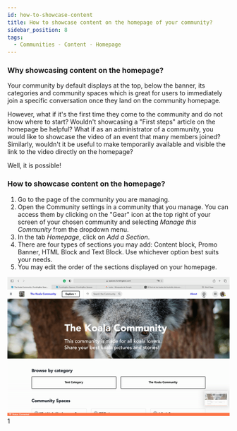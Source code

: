 ```yaml
---
id: how-to-showcase-content
title: How to showcase content on the homepage of your community?
sidebar_position: 8
tags:
  - Communities - Content - Homepage
---
```


### **Why showcasing content on the homepage?**



Your community by default displays at the top, below the banner, its categories and community spaces which is great for users to immediately join a specific conversation once they land on the community homepage.

However, what if it's the first time they come to the community and do not know where to start? Wouldn't showcasing a "First steps" article on the homepage be helpful? 
What if as an administrator of a community, you would like to showcase the video of an event that many members joined? 
Similarly, wouldn't it be useful to make temporarily available and visible the link to the video directly on the homepage? 

Well, it is possible!



### **How to showcase content on the homepage?**



1. Go to the page of the community you are managing.
2. Open the Community settings in a community that you manage. You can access them by clicking on the "Gear" icon at the top right of your screen of your chosen community and selecting *Manage this Community* from the dropdown menu.
3. In the tab *Homepage*, click on *Add a Section*.
4. There are four types of sections you may add: Content block, Promo Banner, HTML Block and Text Block. Use whichever option best suits your needs.
5. You may edit the order of the sections displayed on your homepage.

![alt_text](./../../assets/4-how-to-showcase-content.gif)1
